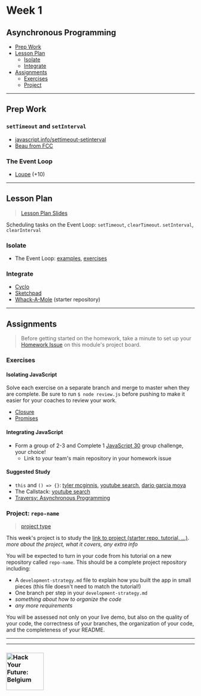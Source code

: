 # Week 1

## Asynchronous Programming

* [Prep Work](#prep-work)
* [Lesson Plan](#lesson-plan)
  * [Isolate](#isolate)
  * [Integrate](#integrate)
* [Assignments](#assignments)
  * [Exercises](#exercises)
  * [Project](#project)

---

## Prep Work

### `setTimeout` and `setInterval`

* [javascript.info/settimeout-setinterval](https://javascript.info/settimeout-setinterval)
* [Beau from FCC](https://www.youtube.com/watch?v=kOcFZV3c75I)

### The Event Loop

* [Loupe](http://latentflip.com/loupe/) (+10)

---

## Lesson Plan

> [Lesson Plan Slides](https://hackyourfuture.be/asynchronous-programming/week-1)

Scheduling tasks on the Event Loop: `setTimeout`, `clearTimeout`.  `setInterval`, `clearInterval`

### Isolate

* The Event Loop: [examples](../javascripting/event-loop-examples), [exercises](../javascripting/event-loop-exercises)

### Integrate

* [Cyclo](../example-projects/cyclo)
* [Sketchpad](../example-projects/sketchpad)
* [Whack-A-Mole](https://github.com/hackyourfuturebelgium/whack-a-mole) (starter repository)

---

## Assignments

> Before getting started on the homework, take a minute to set up your [Homework Issue](https://github.com/HackYourFutureBelgium/homework-submission#homework-issues) on this module's project board.

### Exercises

#### Isolating JavaScript

Solve each exercise on a separate branch and merge to master when they are complete.  Be sure to run `$ node review.js` before pushing to make it easier for your coaches to review your work.

* [Closure](https://github.com/hackyourfuturebelgium/closure)
* [Promises](https://github.com/hackyourfuturebelgium/promises)

#### Integrating JavaScript

* Form a group of 2-3 and Complete 1 [JavaScript 30](https://github.com/hackyourfuturebelgium/javascript-30) group challenge, your choice!
  * Link to your team's main repository in your homework issue

#### Suggested Study

* `this` and `() => {}`: [tyler mcginnis](https://tylermcginnis.com/arrow-functions/), [youtube search](https://www.youtube.com/results?search_query=arrow+function+binding+this), [dario garcia moya](https://www.codementor.io/@dariogarciamoya/understanding-this-in-javascript-with-arrow-functions-gcpjwfyuc)
* The Callstack: [youtube search](https://www.youtube.com/results?search_query=javascript+callstack)
* [Traversy: Asynchronous Programming](https://www.youtube.com/watch?v=PoRJizFvM7s)

### Project: `repo-name`

> [project type](https://github.com/HackYourFutureBelgium/homework-submission/#projects)

This week's project is to study the [link to project (starter repo, tutorial, ...)](_).  _more about the project, what it covers, any extra info_

You will be expected to turn in your code from his tutorial on a new repository called `repo-name`.  This should be a complete project repository including:

* A `development-strategy.md` file to explain how you built the app in small pieces (this file doesn't need to match the tutorial!)
* One branch per step in your `development-strategy.md`
* _something about how to organize the code_
* _any more requirements_

You will be assessed not only on your live demo, but also on the quality of your code, the correctness of your branches, the organization of your code, and the completeness of your README.

---
---

### <a href="https://hackyourfuture.be" target="_blank"><img src="https://user-images.githubusercontent.com/18554853/63941625-4c7c3d00-ca6c-11e9-9a76-8d5e3632fe70.jpg" width="100" height="100" alt="Hack Your Future: Belgium"></a>
